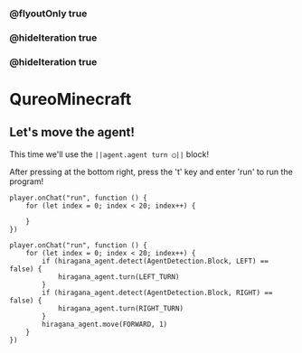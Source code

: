 ### @flyoutOnly true
### @hideIteration true
### @hideIteration true
# QureoMinecraft

## Let's move the agent!

This time we'll use the ``||agent.agent turn ◯||`` block!

After pressing [](https://raw.githubusercontent.com/camp-minecraft/TechkidsCampTutorial/master/images/playbutton.png) at the bottom right, press the 't' key and enter 'run' to run the program!
```template
player.onChat("run", function () {
    for (let index = 0; index < 20; index++) {
    	
    }
})
```
```ghost
player.onChat("run", function () {
    for (let index = 0; index < 20; index++) {
        if (hiragana_agent.detect(AgentDetection.Block, LEFT) == false) {
            hiragana_agent.turn(LEFT_TURN)
        }
        if (hiragana_agent.detect(AgentDetection.Block, RIGHT) == false) {
            hiragana_agent.turn(RIGHT_TURN)
        }
        hiragana_agent.move(FORWARD, 1)
    }
})

```